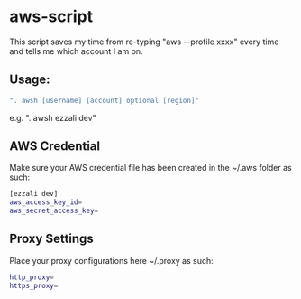 # aws-script

This script saves my time from re-typing "aws --profile xxxx" every time and tells me which account I am on.

## Usage:

```bash
". awsh [username] [account] optional [region]"
```

e.g. ". awsh ezzali dev"

## AWS Credential

Make sure your AWS credential file has been created in the ~/.aws folder as such:

```bash
[ezzali dev]
aws_access_key_id=
aws_secret_access_key=
```
## Proxy Settings

Place your proxy configurations here ~/.proxy as such:

```bash
http_proxy=
https_proxy=
```
